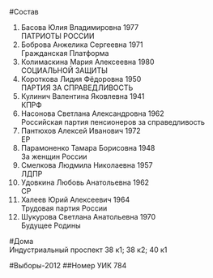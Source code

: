 #Состав
1. Басова Юлия Владимировна 1977   
    ПАТРИОТЫ РОССИИ
2. Боброва Анжелика Сергеевна 1971   
    Гражданская Платформа
3. Колимаскина Мария Алексеевна 1980   
    СОЦИАЛЬНОЙ ЗАЩИТЫ
4. Короткова Лидия Фёдоровна 1950   
    ПАРТИЯ ЗА СПРАВЕДЛИВОСТЬ
5. Кулинич Валентина Яковлевна 1941   
    КПРФ
6. Насонова Светлана Александровна 1962   
    Российская партия пенсионеров за справедливость
7. Пантюхов Алексей Иванович 1972   
    ЕР
8. Парамоненко Тамара Борисовна 1948   
    За женщин России
9. Смелкова Людмила Николаевна 1957   
    ЛДПР
10. Удовкина Любовь Анатольевна 1962   
    СР
11. Халеев Юрий Алексеевич 1964   
    Трудовая партия России
12. Шукурова Светлана Анатольевна 1970   
    Будущее Родины

#Дома  
Индустриальный проспект 38 к1; 38 к2; 40 к1

#Выборы-2012
##Номер УИК
784
